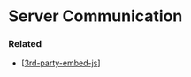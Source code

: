 # Server Communication

### Related

- [[3rd-party-embed-js]]

[//begin]: # "Autogenerated link references for markdown compatibility"
[3rd-party-embed-js]: ../3rd-party-embed-js "3rd Party Embed JS"
[//end]: # "Autogenerated link references"
